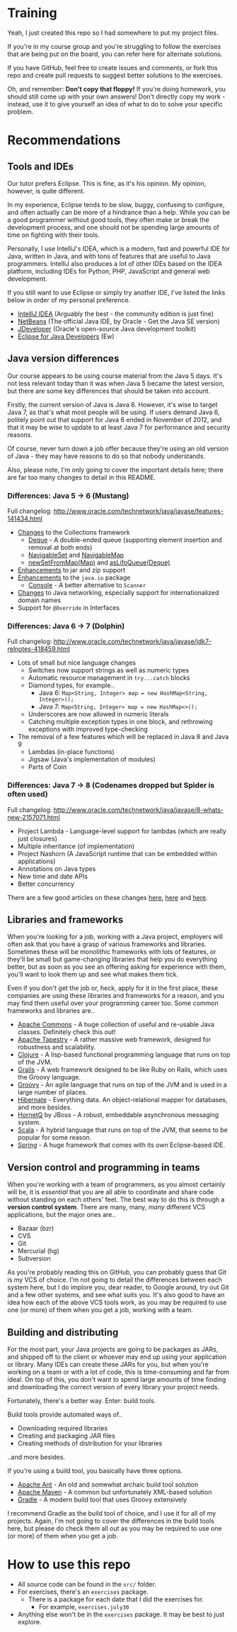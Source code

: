 Training
========

Yeah, I just created this repo so I had somewhere to put my project files.

If you're in my course group and you're struggling to follow the exercises
that are being put on the board, you can refer here for alternate solutions.

If you have GitHub, feel free to create issues and comments, or fork this repo
and create pull requests to suggest better solutions to the exercises.

Oh, and remember: **Don't copy that floppy!** If you're doing homework, you should
still come up with your own answers! Don't directly copy my work - instead, use
it to give yourself an idea of what to do to solve your specific problem.

Recommendations
===============

## Tools and IDEs

Our tutor prefers Eclipse. This is fine, as it's his opinion. My opinion, however, is
quite different.

In my experience, Eclipse tends to be slow, buggy, confusing to configure, and often
actually can be more of a hindrance than a help. While you can be a good programmer
without good tools, they often make or break the development process, and one should
not be spending large amounts of time on fighting with their tools.

Personally, I use IntelliJ's IDEA, which is a modern, fast and powerful IDE for Java,
written in Java, and with tons of features that are useful to Java programmers. IntelliJ
also produces a lot of other IDEs based on the IDEA platform, including IDEs for Python,
PHP, JavaScript and general web development.

If you still want to use Eclipse or simply try another IDE, I've listed the links below
in order of my personal preference.

* [IntelliJ IDEA](http://www.jetbrains.com/idea/download/)
    (Arguably the best - the community edition is just fine)
* [NetBeans](https://netbeans.org/downloads/)
    (The official Java IDE, by Oracle - Get the Java SE version)
* [JDeveloper](http://www.oracle.com/technetwork/developer-tools/jdev/overview/index.html)
    (Oracle's open-source Java development toolkit)
* [Eclipse for Java Developers](https://eclipse.org/downloads/packages/eclipse-ide-java-developers/lunar)
    (Ew)

## Java version differences

Our course appears to be using course material from the Java 5 days. It's not less relevant
today than it was when Java 5 became the latest version, but there are some key differences that
should be taken into account.

Firstly, the current version of Java is Java 8. However, it's wise to target Java 7, as that's what
most people will be using. If users demand Java 6, politely point out that support for Java 6 ended
in November of 2012, and that it may be wise to update to at least Java 7 for performance and
security reasons.

Of course, never turn down a job offer because they're using an old version of Java - they
may have reasons to do so that nobody understands.

Also, please note, I'm only going to cover the important details here; there are far too many
changes to detail in this README.

### Differences: Java 5 -> 6 (Mustang)

Full changelog: http://www.oracle.com/technetwork/java/javase/features-141434.html

* [Changes](http://docs.oracle.com/javase/6/docs/technotes/guides/collections/changes6.html)
    to the Collections framework
    * [Deque](http://docs.oracle.com/javase/6/docs/api/java/util/Deque.html) -
        A double-ended queue (supporting element insertion and removal at both ends)
    * [NavigableSet](http://docs.oracle.com/javase/6/docs/api/java/util/NavigableSet.html)
        and [NavigableMap](http://docs.oracle.com/javase/6/docs/api/java/util/NavigableMap.html)
    * [newSetFromMap(Map)](http://docs.oracle.com/javase/6/docs/api/java/util/Collections.html#newSetFromMap(java.util.Map))
        and [asLifoQueue(Deque)](http://docs.oracle.com/javase/6/docs/api/java/util/Collections.html#asLifoQueue(java.util.Deque))
* [Enhancements](http://docs.oracle.com/javase/6/docs/technotes/guides/jar/changes6.html)
    to jar and zip support
* [Enhancements](http://docs.oracle.com/javase/6/docs/technotes/guides/io/enhancements.html#6)
    to the `java.io` package
    * [Console](http://docs.oracle.com/javase/6/docs/api/java/io/Console.html) - A better alternative to `Scanner`
* [Changes](http://docs.oracle.com/javase/6/docs/technotes/guides/net/enhancements-6.0.html)
    to Java networking, especially support for internationalized domain names
* Support for `@Override` in Interfaces

### Differences: Java 6 -> 7 (Dolphin)

Full changelog: http://www.oracle.com/technetwork/java/javase/jdk7-relnotes-418459.html

* Lots of small but nice language changes
    * Switches now support strings as well as numeric types
    * Automatic resource management in `try...catch` blocks
    * Diamond types, for example..
        * Java 6: `Map<String, Integer> map = new HashMap<String, Integer>();`
        * Java 7: `Map<String, Integer> map = new HashMap<>();`
    * Underscores are now allowed in numeric literals
    * Catching multiple exception types in one block, and rethrowing exceptions with improved type-checking
* The removal of a few features which will be replaced in Java 8 and Java 9
    * Lambdas (in-place functions)
    * Jigsaw (Java's implementation of modules)
    * Parts of Coin

### Differences: Java 7 -> 8 (Codenames dropped but Spider is often used)

Full changelog: http://www.oracle.com/technetwork/java/javase/8-whats-new-2157071.html

* Project Lambda - Language-level support for lambdas (which are really just closures)
* Multiple inheritance (of implementation)
* Project Nashorn (A JavaScript runtime that can be embedded within applications)
* Annotations on Java types
* New time and date APIs
* Better concurrency

There are a few good articles on these changes
[here](http://www.takipiblog.com/2014/03/18/5-features-in-java-8-that-will-change-how-you-code/),
[here](http://www.techempower.com/blog/2013/03/26/everything-about-java-8/) and
[here](http://zeroturnaround.com/rebellabs/java-8-revealed-lambdas-default-methods-and-bulk-data-operations/).

## Libraries and frameworks

When you're looking for a job, working with a Java project, employers will often ask that you have a grasp
of various frameworks and libraries. Sometimes these will be monolithic frameworks with lots of features,
or they'll be small but game-changing libraries that help you do everything better, but as soon as you
see an offering asking for experience with them, you'll want to look them up and see what makes them
tick.

Even if you don't get the job or, heck, apply for it in the first place, these companies are using these
libraries and frameworks for a reason, and you may find them useful over your programming career too. Some
common frameworks and libraries are..

* [Apache Commons](http://commons.apache.org) - A huge collection of useful and re-usable Java classes.
    Definitely check this out!
* [Apache Tapestry](http://tapestry.apache.org) - A rather massive web framework, designed for robustness
    and scalability.
* [Clojure](http://clojure.org) - A lisp-based functional programming language that runs on top of the JVM.
* [Grails](https://grails.org) - A web framework designed to be like Ruby on Rails, which uses the Groovy
   language.
* [Groovy](http://groovy.codehaus.org) - An agile language that runs on top of the JVM and is used in a large
   number of places.
* [Hibernate](http://hibernate.org) - Everything data. An object-relational mapper for databases, and more
    besides.
* [HornetQ](http://hornetq.jboss.org) by JBoss - A robust, embeddable asynchronous messaging system.
* [Scala](http://www.scala-lang.org) - A hybrid language that runs on top of the JVM, that seems to be
   popular for some reason.
* [Spring](http://spring.io) - A huge framework that comes with its own Eclipse-based IDE.

## Version control and programming in teams

When you're working with a team of programmers, as you almost certainly will be, it is *essential* that
you are all able to coordinate and share code without standing on each others' feet. The best way to do
this is through a **version control system**. There are many, many, *many* different VCS applications, but
the major ones are..

* Bazaar (bzr)
* CVS
* Git
* Mercurial (hg)
* Subversion

As you're probably reading this on GitHub, you can probably guess that Git is my VCS of choice. I'm not
going to detail the differences between each system here, but I do implore you, dear reader, to Google
around, try out Git and a few other systems, and see what suits you. It's also good to have an idea
how each of the above VCS tools work, as you may be required to use one (or more) of them when you
get a job, working with a team.

## Building and distributing

For the most part, your Java projects are going to be packages as JARs, and shipped off to the client
or whoever may end up using your application or library. Many IDEs can create these JARs for you, but
when you're working on a team or with a lot of code, this is time-consuming and far from ideal. On top
of this, you don't want to spend large amounts of time finding and downloading the correct version
of every library your project needs.

Fortunately, there's a better way. Enter: build tools.

Build tools provide automated ways of..

* Downloading required libraries
* Creating and packaging JAR files
* Creating methods of distribution for your libraries

..and more besides.

If you're using a build tool, you basically have three options.

* [Apache Ant](http://ant.apache.org) - An old and somewhat archaic build tool solution
* [Apache Maven](http://maven.apache.org) - A common but unfortunately XML-based solution
* [Gradle](http://www.gradle.org) - A modern build tool that uses Groovy extensively

I recommend Gradle as the build tool of choice, and I use it for all of my projects. Again, I'm
not going to cover the differences in the build tools here, but please do check them all out as
you may be required to use one (or more) of them when you get a job.

How to use this repo
====================

* All source code can be found in the `src/` folder.
* For exercises, there's an `exercises` package.
    * There is a package for each date that I did the exercises for.
        * For example, `exercises.july30`
* Anything else won't be in the `exercises` package. It may be best to just explore.